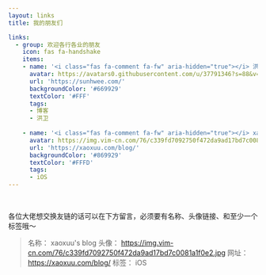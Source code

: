 ```yaml
---
layout: links
title: 我的朋友们

links:
  - group: 欢迎各行各业的朋友
    icon: fas fa-handshake
    items:
    - name: '<i class="fas fa-comment fa-fw" aria-hidden="true"></i> 洪卫的博客'
      avatar: https://avatars0.githubusercontent.com/u/37791346?s=88&v=4
      url: 'https://sunhwee.com/'
      backgroundColor: '#669929'
      textColor: '#FFF'
      tags:
      - 博客
      - 洪卫
 
    - name: '<i class="fas fa-comment fa-fw" aria-hidden="true"></i> xaoxuus blog'
      avatar: https://img.vim-cn.com/76/c339fd7092750f472da9ad17bd7c0081a1f0e2.jpg
      url: 'https://xaoxuu.com/blog/'
      backgroundColor: '#869929'
      textColor: '#FFFD'
      tags:
      - iOS
---
```


<br>

各位大佬想交换友链的话可以在下方留言，必须要有名称、头像链接、和至少一个标签哦～

> 名称： xaoxuu's blog
头像： https://img.vim-cn.com/76/c339fd7092750f472da9ad17bd7c0081a1f0e2.jpg
网址： https://xaoxuu.com/blog/
标签： iOS
